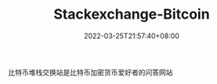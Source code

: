 ﻿---
weight: 
title: "Stackexchange-Bitcoin"
description: "比特币堆栈交换站是比特币加密货币爱好者的问答网站"
date: 2022-03-25T21:57:40+08:00
lastmod: 2022-03-25T16:45:40+08:00
draft: false
authors: ["Metabd"]
featuredImage: "stackexchange-bitcoin.png"
link: ""
tags: ["元宇宙社区","Stackexchange-Bitcoin"]
categories: ["navigation"]
navigation: ["元宇宙社区"]
lightgallery: true
toc: true
pinned: false
recommend: false
recommend1: false
---
比特币堆栈交换站是比特币加密货币爱好者的问答网站
